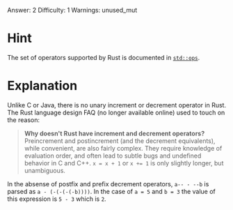 Answer: 2
Difficulty: 1
Warnings: unused_mut

# Hint

The set of operators supported by Rust is documented in [`std::ops`].

[`std::ops`]: https://doc.rust-lang.org/std/ops/index.html

# Explanation

Unlike C or Java, there is no unary increment or decrement operator in Rust. The
Rust language design FAQ (no longer available online) used to touch on the
reason:

> **Why doesn't Rust have increment and decrement operators?**<br>
> Preincrement and postincrement (and the decrement equivalents), while
> convenient, are also fairly complex. They require knowledge of evaluation
> order, and often lead to subtle bugs and undefined behavior in C and C++. `x =
> x + 1` or `x += 1` is only slightly longer, but unambiguous.

In the absense of postfix and prefix decrement operators, `a-- - --b` is parsed
as `a - (-(-(-(-b))))`. In the case of `a = 5` and `b = 3` the value of this
expression is `5 - 3` which is `2`.
